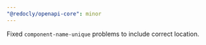 ```yaml
---
"@redocly/openapi-core": minor
---
```


Fixed `component-name-unique` problems to include correct location.
